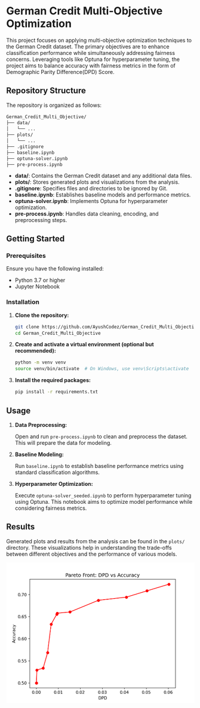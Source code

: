 # German Credit Multi-Objective Optimization

This project focuses on applying multi-objective optimization techniques to the German Credit dataset. The primary objectives are to enhance classification performance while simultaneously addressing fairness concerns. Leveraging tools like Optuna for hyperparameter tuning, the project aims to balance accuracy with fairness metrics in the form  of Demographic Parity Difference(DPD) Score.

## Repository Structure

The repository is organized as follows:

```
German_Credit_Multi_Objective/
├── data/
│   └── ...
├── plots/
│   └── ...
├── .gitignore
├── baseline.ipynb
├── optuna-solver.ipynb
├── pre-process.ipynb
```



* **data/**: Contains the German Credit dataset and any additional data files.
* **plots/**: Stores generated plots and visualizations from the analysis.
* **.gitignore**: Specifies files and directories to be ignored by Git.
* **baseline.ipynb**: Establishes baseline models and performance metrics.
* **optuna-solver.ipynb**: Implements Optuna for hyperparameter optimization.
* **pre-process.ipynb**: Handles data cleaning, encoding, and preprocessing steps.

## Getting Started

### Prerequisites

Ensure you have the following installed:

* Python 3.7 or higher
* Jupyter Notebook

### Installation

1. **Clone the repository:**

   ```bash
   git clone https://github.com/AyushCodez/German_Credit_Multi_Objective.git
   cd German_Credit_Multi_Objective
   ```



2. **Create and activate a virtual environment (optional but recommended):**

   ```bash
   python -m venv venv
   source venv/bin/activate  # On Windows, use venv\Scripts\activate
   ```



3. **Install the required packages:**

   ```bash
   pip install -r requirements.txt
   ```

## Usage

1. **Data Preprocessing:**

   Open and run `pre-process.ipynb` to clean and preprocess the dataset. This will prepare the data for modeling.

2. **Baseline Modeling:**

   Run `baseline.ipynb` to establish baseline performance metrics using standard classification algorithms.

3. **Hyperparameter Optimization:**

   Execute `optuna-solver_seeded.ipynb` to perform hyperparameter tuning using Optuna. This notebook aims to optimize model performance while considering fairness metrics.

## Results

Generated plots and results from the analysis can be found in the `plots/` directory. These visualizations help in understanding the trade-offs between different objectives and the performance of various models.

![Pareto Front](plots/Pareto%20Front%20%20DPD%20vs%20Accuracy.png)


